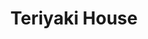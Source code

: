 ---
layout: place
title: Teriyaki House
permalink: /wisconsin/oak-creek/teriyaki-house.html
stateAbbr: WI
stateName: Wisconsin
cityName: Oak Creek
seo:
  type: restaurant
  links: https://www.teriyakigrillsushi.com/
place_id: ChIJe4HluCcVBYgRdSz3abdQ_EU
photos:
  - name: >-
      places/ChIJe4HluCcVBYgRdSz3abdQ_EU/photos/AeeoHcJSG_DdvReex9bNhCxI-w_KUtmp7qpT9DY-JBSYbdlG7MLlLqB5tjwj0YukPcJb8OcRao-7sSFz-GJLLWhfQ3edkOgTL09Wg31jT4KzQmQypb7CJaGjrBqVysNNFIcTuV_iAu7yXVMwk7jdnm2nPdLGuD8RfoyCpTOyz6GNZYwu46Y70ea8m_tSbsui5ydzsqfxB8nuo5Hq9vg-IhkyN0BBCvfO97brGRJQSC4psrHevMIZflCTvfBdgl_eZ8c2iSE0xjwG8YzdOpfhfHgHTopaC-o5d_Lyk9sG85qH65l1SQ
    widthPx: 1706
    heightPx: 1280
    authorAttributions:
      - displayName: Teriyaki House
        uri: https://maps.google.com/maps/contrib/116334349380963826015
        photoUri: >-
          https://lh3.googleusercontent.com/a/ACg8ocLRgIN2QefBR2pry_uMLT8K8_1fLfnliyGx3bi8ML6LGhgwYg=s100-p-k-no-mo
    flagContentUri: >-
      https://www.google.com/local/imagery/report/?cb_client=maps_api_places.places_api&image_key=!1e10!2sAF1QipNdOacdtUMPq6goM778YZ96hJZ1vSnLUowF5yhJ&hl=en-US
    googleMapsUri: >-
      https://www.google.com/maps/place//data=!3m4!1e2!3m2!1sAF1QipNdOacdtUMPq6goM778YZ96hJZ1vSnLUowF5yhJ!2e10!4m2!3m1!1s0x88051527b8e5817b:0x45fc50b769f72c75
  - name: >-
      places/ChIJe4HluCcVBYgRdSz3abdQ_EU/photos/AeeoHcLehGCKx9akC1CYrlN1DXEmlj5kK2IrGFygtg5XYF3dUMdo1aHeq3O2ZKR5AK2esLVDaia91pgRjQefM09NenOIJh-BD_dT0a66QATSDCFWIP6EkWeaZAR7SY70eD3GJdZXURqQISlB4Qcr_jOG7TAhpnXZDV7WEwXaUcJC0rXy0ORHnlelWzeYyVtW8MTIrNL7FQjnVRtay2hEhGzDFb24vnnCp2Ty_zhWF-DOXIjOYzTIncKXgflNvKcoUJVhgBCtWPpev4dpU04YM_M2Y3jFJGQJCscKJ-GOGVonWoZtvw
    widthPx: 4032
    heightPx: 3024
    authorAttributions:
      - displayName: Teriyaki House
        uri: https://maps.google.com/maps/contrib/116334349380963826015
        photoUri: >-
          https://lh3.googleusercontent.com/a/ACg8ocLRgIN2QefBR2pry_uMLT8K8_1fLfnliyGx3bi8ML6LGhgwYg=s100-p-k-no-mo
    flagContentUri: >-
      https://www.google.com/local/imagery/report/?cb_client=maps_api_places.places_api&image_key=!1e10!2sAF1QipNX72Ezhl2S4kCJenSaT52nyfKV-yvdyit7TNLb&hl=en-US
    googleMapsUri: >-
      https://www.google.com/maps/place//data=!3m4!1e2!3m2!1sAF1QipNX72Ezhl2S4kCJenSaT52nyfKV-yvdyit7TNLb!2e10!4m2!3m1!1s0x88051527b8e5817b:0x45fc50b769f72c75
  - name: >-
      places/ChIJe4HluCcVBYgRdSz3abdQ_EU/photos/AeeoHcLVPFqxxKOsGqZTewxtD7NFp3YotROBOVaRqmxQyh9hVVkLNkPkWBS8PtSsHn_SfcnUy2io4CSD2WY3ZewFuI4kzn1qbMtBOeAtBbTIFzC5tv19syEkATVGLten6OBPkMYWkHTv4IgAt5zvucX5pFPjYt1pg4A37O4_Ft_2jb1JiMHstNebPsZwqOAPd6FpT_PCk0diXz-qOeaSu9w4Yj0QEzsd6IasPDSUxfMI6fPT7pTzyjPrrqrEdqGl3yYfM288J48aRtJlAAiSnBVtDcrpTojJGuddwuqDqKFW6KCQ-g
    widthPx: 1216
    heightPx: 906
    authorAttributions:
      - displayName: Teriyaki House
        uri: https://maps.google.com/maps/contrib/116334349380963826015
        photoUri: >-
          https://lh3.googleusercontent.com/a/ACg8ocLRgIN2QefBR2pry_uMLT8K8_1fLfnliyGx3bi8ML6LGhgwYg=s100-p-k-no-mo
    flagContentUri: >-
      https://www.google.com/local/imagery/report/?cb_client=maps_api_places.places_api&image_key=!1e10!2sAF1QipPf3iubbmXLggjqm279RY-PmjbH64A26v_edBuZ&hl=en-US
    googleMapsUri: >-
      https://www.google.com/maps/place//data=!3m4!1e2!3m2!1sAF1QipPf3iubbmXLggjqm279RY-PmjbH64A26v_edBuZ!2e10!4m2!3m1!1s0x88051527b8e5817b:0x45fc50b769f72c75
  - name: >-
      places/ChIJe4HluCcVBYgRdSz3abdQ_EU/photos/AeeoHcLeR3eqB-bnNuXHtMenYwVIE-rVkUmb9JSKeD9DKQbyo5fZWtdHhhtzwWNM3exqigYy-ir2higUQZOYG6PyNvF7nUtM0EADvx5SqA-y7CZteQSi2gxtaQ0IY_yLHm4FmCfPOJNmQKcsPvia3kxAUtu0iTV8NLrlGPD2guGGdXjVgsT1NLAAipuMPUTvyuTIsb1LjT7DDLOy0HGCgFLzCA8c_V-JVruOip4MX1yzq_etdvUXeI-g05WdCT__TPqyQEs0ys63BDCRnQNsWMxoHmBmvjoBeGb6pdkx0UFTCZsTtA
    widthPx: 3510
    heightPx: 4680
    authorAttributions:
      - displayName: Teriyaki House
        uri: https://maps.google.com/maps/contrib/116334349380963826015
        photoUri: >-
          https://lh3.googleusercontent.com/a/ACg8ocLRgIN2QefBR2pry_uMLT8K8_1fLfnliyGx3bi8ML6LGhgwYg=s100-p-k-no-mo
    flagContentUri: >-
      https://www.google.com/local/imagery/report/?cb_client=maps_api_places.places_api&image_key=!1e10!2sAF1QipPQ7qnOLEAUx7Vq_gipoW3HrXy4loaHfVh34Kef&hl=en-US
    googleMapsUri: >-
      https://www.google.com/maps/place//data=!3m4!1e2!3m2!1sAF1QipPQ7qnOLEAUx7Vq_gipoW3HrXy4loaHfVh34Kef!2e10!4m2!3m1!1s0x88051527b8e5817b:0x45fc50b769f72c75
  - name: >-
      places/ChIJe4HluCcVBYgRdSz3abdQ_EU/photos/AeeoHcJDhDCkI2rNG1qby8DzBLU-dWUIG9wIsUCEc4pIW6U8Gt_KeeupIUGw2m4ixLnqLcMoCJGDDJlBEqIk9hpEbTAdVg7VgLVSDLHgxQYbo_qBWtSeyLxigUj7TcctopwQ4JWS0UfKZ_TrEqTPDfQcsLVuCM9wde9RsL2HcSOh1Nbx-06FZUyZ9acvc-GGIgGnJxc6RReEog_wVwdO8h1aUSnzzsFxWWijhVXfDuvccs2zVGnpCHhlaFDsAbRmp96XQNa5-SpmmecyBYEkgk_7-VO1hubeczc_9fTrvqb6z15mHw
    widthPx: 691
    heightPx: 622
    authorAttributions:
      - displayName: Teriyaki House
        uri: https://maps.google.com/maps/contrib/116334349380963826015
        photoUri: >-
          https://lh3.googleusercontent.com/a/ACg8ocLRgIN2QefBR2pry_uMLT8K8_1fLfnliyGx3bi8ML6LGhgwYg=s100-p-k-no-mo
    flagContentUri: >-
      https://www.google.com/local/imagery/report/?cb_client=maps_api_places.places_api&image_key=!1e10!2sAF1QipMEffuC2ob-YxUMwpxHb5X8qLzGox_9jS9IXK-8&hl=en-US
    googleMapsUri: >-
      https://www.google.com/maps/place//data=!3m4!1e2!3m2!1sAF1QipMEffuC2ob-YxUMwpxHb5X8qLzGox_9jS9IXK-8!2e10!4m2!3m1!1s0x88051527b8e5817b:0x45fc50b769f72c75
  - name: >-
      places/ChIJe4HluCcVBYgRdSz3abdQ_EU/photos/AeeoHcIkGRljAEH47ZjWBaT2cV6Z8TCVmUT4wKnbvjF8vBNMabOVEZINX_YojNWIOCUHXVK0qPnD_crsGduk5wcFvtUCmr3IOr_vWCwC80_R2F0nEPDss24cKcP6dN_j9q2EBACfVRJ_xYnUF8eVDYT3lcM6ZdLfd4LEm82k0g_3onnPPgzVQzVy6DNdw6nqBt7PVQnXbD4cP1Aprt1COHO8wAUSBPA_c_J6UISyvqea2isDKmXXcXUS4lQ58aUgeMPfDxgO3OvZA1CDBQZqQuPN0ethAgcIkbZZLJpdFWW9Wq-wMWXXGsTnUkjg_Y6txTI7sncLVDC36b7tIrzTtvenvOdvqJ2x5OIpbXfYOA4CXfakn4Mjt1LcpjUKgU48aGdB9v35xRpvqa-Zp4a0Jn5wF6u-v1mBuExb0R44bjiFJia4uiyZ
    widthPx: 3600
    heightPx: 4800
    authorAttributions:
      - displayName: Talitha
        uri: https://maps.google.com/maps/contrib/111978910893805140816
        photoUri: >-
          https://lh3.googleusercontent.com/a/ACg8ocKjbxS8MtCMGvBnN7BLhyznkIWE4HFK-T3S1SQO2tvaNV9XXKk=s100-p-k-no-mo
    flagContentUri: >-
      https://www.google.com/local/imagery/report/?cb_client=maps_api_places.places_api&image_key=!1e10!2sCIHM0ogKEICAgMDAy6H2lQE&hl=en-US
    googleMapsUri: >-
      https://www.google.com/maps/place//data=!3m4!1e2!3m2!1sCIHM0ogKEICAgMDAy6H2lQE!2e10!4m2!3m1!1s0x88051527b8e5817b:0x45fc50b769f72c75
  - name: >-
      places/ChIJe4HluCcVBYgRdSz3abdQ_EU/photos/AeeoHcKkxLT_IQPo--QXKHQv1AS_1WSzeA1tzQ2C_E2UunP2DKDs2DSS31hlCYYCWtvN9fuOl3svsK26ucRNLiFn6hgks4thr0xmEoRKYy5kbOXpOnsRgbuSq1dJMmRguz06vNY2Vb9yqMyMlO1BIrgO3nC7a85wHRCyrS4H4n88NbmvE5C6vt-XG3RKu1ubEOqwZ55LHEsNrSs1p57xWLTwZHBEEYHBR892DO23f-TxJ8ZHjuT6yjySw3VUfTbW40wGNOZnB4RbWCoXPLYN7wVoEXweCclJbYwpzwYdt8We6xtPpz3g1OyDGCkVGzW4RBz0qaBPD55bhjikd1niMe9-sJ-C-pZwRC4rpZBNRlunGrpMbP_iI6GPJggYOVq-fqJMq3KHCLqWcBgb0RP6YOKZrA6hDgy8Kpk8o43bUmgG2FoLfaX7
    widthPx: 3600
    heightPx: 4800
    authorAttributions:
      - displayName: Talitha
        uri: https://maps.google.com/maps/contrib/111978910893805140816
        photoUri: >-
          https://lh3.googleusercontent.com/a/ACg8ocKjbxS8MtCMGvBnN7BLhyznkIWE4HFK-T3S1SQO2tvaNV9XXKk=s100-p-k-no-mo
    flagContentUri: >-
      https://www.google.com/local/imagery/report/?cb_client=maps_api_places.places_api&image_key=!1e10!2sCIHM0ogKEICAgMDAy6H2pQE&hl=en-US
    googleMapsUri: >-
      https://www.google.com/maps/place//data=!3m4!1e2!3m2!1sCIHM0ogKEICAgMDAy6H2pQE!2e10!4m2!3m1!1s0x88051527b8e5817b:0x45fc50b769f72c75
  - name: >-
      places/ChIJe4HluCcVBYgRdSz3abdQ_EU/photos/AeeoHcJVr4MiaPqX2XrZq3JBI0FDySL4iXIs0pj4F659GCdqMbnrqaLvn76GqGMTRpHyQVmy-3sERGvFMfYRu6e2YwFFQMigtUahFocYdjsc0nXn3Vr8yDQfOeJnkUIG2uXlGOeIvSQdpemcxcUDm7B7wTmv0x5-NmTMHGER8LwLNgJeW-ahbcbdNiuDQ3Fzo9EIPX-PzWz3KzHXSSc7CHJPlAXB5Tt1HAIUNkXfcYY-yY1aa6JZeOawlpsaMPAIUcsTDkt4aGCecPDm1EU9Xuwzg3WUTcqpmhSOp2BGSFUi6y-twg
    widthPx: 3511
    heightPx: 3934
    authorAttributions:
      - displayName: Teriyaki House
        uri: https://maps.google.com/maps/contrib/116334349380963826015
        photoUri: >-
          https://lh3.googleusercontent.com/a/ACg8ocLRgIN2QefBR2pry_uMLT8K8_1fLfnliyGx3bi8ML6LGhgwYg=s100-p-k-no-mo
    flagContentUri: >-
      https://www.google.com/local/imagery/report/?cb_client=maps_api_places.places_api&image_key=!1e10!2sAF1QipO5PT0sxBwWfsLuo9MBmRyApvQSAyXbzXjLDR4y&hl=en-US
    googleMapsUri: >-
      https://www.google.com/maps/place//data=!3m4!1e2!3m2!1sAF1QipO5PT0sxBwWfsLuo9MBmRyApvQSAyXbzXjLDR4y!2e10!4m2!3m1!1s0x88051527b8e5817b:0x45fc50b769f72c75
  - name: >-
      places/ChIJe4HluCcVBYgRdSz3abdQ_EU/photos/AeeoHcIzCv8dOHqbmdQzhBaDg3dBwrdl45pJCIZGto2XCQAqitZRW2wuNYQX7Las7YUPbw4_j9tHsXwzdUV9zABg2W76jhUyJMtPpNDqqhB04HrxGntO3G2SazvHi_kcudWMQRKxdKsr15yUf4LIt_zPnxIt76McAgG-O3VcpaqI96kddbzhXAJc5VhIiWKTt_FOb7yVwhcjqL_Sa3vxMzmudLX2pQpJQScYfbYwbHDEIzZ8Vf_Pvo8G2RwM12qoyaGa-oSf3kSEpFf7MYpOPRdxpwtIUjZ5YzB4eJfK5vcuAbm1Mw
    widthPx: 3726
    heightPx: 2790
    authorAttributions:
      - displayName: Teriyaki House
        uri: https://maps.google.com/maps/contrib/116334349380963826015
        photoUri: >-
          https://lh3.googleusercontent.com/a/ACg8ocLRgIN2QefBR2pry_uMLT8K8_1fLfnliyGx3bi8ML6LGhgwYg=s100-p-k-no-mo
    flagContentUri: >-
      https://www.google.com/local/imagery/report/?cb_client=maps_api_places.places_api&image_key=!1e10!2sAF1QipOguuY66MFrOZ82NjexUVK6dp-DzxNF4CejBPzf&hl=en-US
    googleMapsUri: >-
      https://www.google.com/maps/place//data=!3m4!1e2!3m2!1sAF1QipOguuY66MFrOZ82NjexUVK6dp-DzxNF4CejBPzf!2e10!4m2!3m1!1s0x88051527b8e5817b:0x45fc50b769f72c75
  - name: >-
      places/ChIJe4HluCcVBYgRdSz3abdQ_EU/photos/AeeoHcLbjmRTYuA4TVe3KPqhIZ_w-YlKSZUvHhAULednkuFrU5oGi2RlYpzZ_UGbG7NBcVaQUY-3YUKNo0iY-tXhTkug8KLF8Z5934QNvZakpippgnt5xxL-w1y6zoa67fZ3EM0oSI7i-5ueBrjeDsnNSncVcsmPsWQJgagmZgSUVFkbmzfSuDs03IJKbRb_hlMrULxNJTRcdCMPv0zmHTzAGMOrjSVZ9UiE_Zb-Vr7XSyKw-K_RqX4rtl5KxdYpIzJhAgFQE8NFzuTFO_A0eG6vVqTvpen0ljoCy6RVCZ5o9559qToYL-hbpUo90H4-ojA_38vHSBgqDuqNSJwitq2iinURlqI7AaPXK4nR6wmcnfzuppV4SOqW0xICdv2GrLygoDYDZNbdt4pUOjWKiQ7ixHBKpx7jeDmd3JPM5iWURZIgsA
    widthPx: 2048
    heightPx: 1536
    authorAttributions:
      - displayName: Kielcell Konsonants
        uri: https://maps.google.com/maps/contrib/105152642106880174037
        photoUri: >-
          https://lh3.googleusercontent.com/a-/ALV-UjV2NjGmLBV5x0nXNPv65-nOLyKKffbRhOFQGtCOIRLg_3eEXhHT=s100-p-k-no-mo
    flagContentUri: >-
      https://www.google.com/local/imagery/report/?cb_client=maps_api_places.places_api&image_key=!1e10!2sCIHM0ogKEICAgIC9vcfheA&hl=en-US
    googleMapsUri: >-
      https://www.google.com/maps/place//data=!3m4!1e2!3m2!1sCIHM0ogKEICAgIC9vcfheA!2e10!4m2!3m1!1s0x88051527b8e5817b:0x45fc50b769f72c75
address: 140 E Drexel Ave, Oak Creek, WI 53154, USA
street: 140 E Drexel Ave
city: Oak Creek
state: WI
zip: '53154'
country: USA
neighborhood: null
latitude: '42.901565'
longitude: '-87.910016'
accessibility_options:
  wheelchairAccessibleParking: true
  wheelchairAccessibleEntrance: true
  wheelchairAccessibleRestroom: true
  wheelchairAccessibleSeating: true
business_status: OPERATIONAL
name: Teriyaki House
google_maps_links:
  directionsUri: >-
    https://www.google.com/maps/dir//''/data=!4m7!4m6!1m1!4e2!1m2!1m1!1s0x88051527b8e5817b:0x45fc50b769f72c75!3e0
  placeUri: https://maps.google.com/?cid=5042994431435156597
  writeAReviewUri: >-
    https://www.google.com/maps/place//data=!4m3!3m2!1s0x88051527b8e5817b:0x45fc50b769f72c75!12e1
  reviewsUri: >-
    https://www.google.com/maps/place//data=!4m4!3m3!1s0x88051527b8e5817b:0x45fc50b769f72c75!9m1!1b1
  photosUri: >-
    https://www.google.com/maps/place//data=!4m3!3m2!1s0x88051527b8e5817b:0x45fc50b769f72c75!10e5
primary_type: Japanese Restaurant
opening_hours:
  regular: null
  current: null
secondary_opening_hours:
  regular:
    weekdayDescriptions: null
    type: null
  current:
    weekdayDescriptions: null
    type: null
phone: (414) 574-0097
price_level: PRICE_LEVEL_MODERATE
price_range: $10 &ndash; $20
rating: '4.5'
rating_count: 0
website: https://www.teriyakigrillsushi.com/
description: >-
  Experience Teriyaki House in Oak Creek, WI$$$Teriyaki House in Oak Creek,
  Wisconsin, is a laid-back spot serving up a blend of Japanese and Chinese
  flavors, with fresh sushi options that highlight its approachable appeal. This
  unpretentious restaurant features a menu full of satisfying dishes, from
  savory teriyaki plates to vegetarian-friendly choices, all prepared with a
  focus on quality ingredients. Visitors can enjoy the convenience of
  accessibility features like wheelchair-friendly entrances and parking, making
  it an inclusive choice for a relaxed meal. Whether you're exploring sushi
  restaurants nearby or seeking Japanese-inspired dining in a welcoming
  atmosphere, this place stands out for its moderate prices and efficient
  takeout services. Its casual vibe and variety of options make it a go-to for
  those craving authentic Asian tastes without the fuss.
generative_summary: >-
  Experience Teriyaki House in Oak Creek, WI$$$Teriyaki House in Oak Creek,
  Wisconsin, is a laid-back spot serving up a blend of Japanese and Chinese
  flavors, with fresh sushi options that highlight its approachable appeal. This
  unpretentious restaurant features a menu full of satisfying dishes, from
  savory teriyaki plates to vegetarian-friendly choices, all prepared with a
  focus on quality ingredients. Visitors can enjoy the convenience of
  accessibility features like wheelchair-friendly entrances and parking, making
  it an inclusive choice for a relaxed meal. Whether you're exploring sushi
  restaurants nearby or seeking Japanese-inspired dining in a welcoming
  atmosphere, this place stands out for its moderate prices and efficient
  takeout services. Its casual vibe and variety of options make it a go-to for
  those craving authentic Asian tastes without the fuss.
generative_disclosure: Summarized by AI using the Grok-3-Mini model.
reviews:
  - name: >-
      places/ChIJe4HluCcVBYgRdSz3abdQ_EU/reviews/ChZDSUhNMG9nS0VJQ0FnTURBeTg2dmJ3EAE
    relativePublishTimeDescription: a month ago
    rating: 5
    text:
      text: >-
        It's a recommended place to go if you miss Japanese tempura or Japanese
        food and Chinese food!


        In that day, I got mushroom clear soup, vegetable fried rice, and my
        partner had seafood udon, which comes with tempura, and they have better
        deals if you come during lunch. I like it because they provide
        alternative vegetarian options and you can eat Tempura here, which I
        missed in LA.


        P.s. : Because they don't provide chopsticks, chili oil, or small bowls
        on the table, you can ask the person serving you there to give them to
        you. And they have a limited drinks menu, mostly cans / bottled drink so
        I ended up ordered just ice and water.
      languageCode: en
    originalText:
      text: >-
        It's a recommended place to go if you miss Japanese tempura or Japanese
        food and Chinese food!


        In that day, I got mushroom clear soup, vegetable fried rice, and my
        partner had seafood udon, which comes with tempura, and they have better
        deals if you come during lunch. I like it because they provide
        alternative vegetarian options and you can eat Tempura here, which I
        missed in LA.


        P.s. : Because they don't provide chopsticks, chili oil, or small bowls
        on the table, you can ask the person serving you there to give them to
        you. And they have a limited drinks menu, mostly cans / bottled drink so
        I ended up ordered just ice and water.
      languageCode: en
    authorAttribution:
      displayName: Talitha
      uri: https://www.google.com/maps/contrib/111978910893805140816/reviews
      photoUri: >-
        https://lh3.googleusercontent.com/a/ACg8ocKjbxS8MtCMGvBnN7BLhyznkIWE4HFK-T3S1SQO2tvaNV9XXKk=s128-c0x00000000-cc-rp-mo-ba4
    publishTime: '2025-02-18T19:13:51.311554Z'
    flagContentUri: >-
      https://www.google.com/local/review/rap/report?postId=ChZDSUhNMG9nS0VJQ0FnTURBeTg2dmJ3EAE&d=17924085&t=1
    googleMapsUri: >-
      https://www.google.com/maps/reviews/data=!4m6!14m5!1m4!2m3!1sChZDSUhNMG9nS0VJQ0FnTURBeTg2dmJ3EAE!2m1!1s0x88051527b8e5817b:0x45fc50b769f72c75
  - name: >-
      places/ChIJe4HluCcVBYgRdSz3abdQ_EU/reviews/ChdDSUhNMG9nS0VJQ0FnSURmenRxSThBRRAB
    relativePublishTimeDescription: 3 months ago
    rating: 5
    text:
      text: >-
        Tiny lil spot we found venturing out in the area. Good food, the sushi
        was welly put together and the Teriyaki plates were fresh with a good
        variety of veggies and chunks of chicken
      languageCode: en
    originalText:
      text: >-
        Tiny lil spot we found venturing out in the area. Good food, the sushi
        was welly put together and the Teriyaki plates were fresh with a good
        variety of veggies and chunks of chicken
      languageCode: en
    authorAttribution:
      displayName: azarithlife
      uri: https://www.google.com/maps/contrib/115435867427525114206/reviews
      photoUri: >-
        https://lh3.googleusercontent.com/a-/ALV-UjXfl5RGBoZbDt6--2uqyU222SNLC4lVHlTyrWy6jkBa7oDHNlY_=s128-c0x00000000-cc-rp-mo-ba3
    publishTime: '2025-01-06T15:54:11.084850Z'
    flagContentUri: >-
      https://www.google.com/local/review/rap/report?postId=ChdDSUhNMG9nS0VJQ0FnSURmenRxSThBRRAB&d=17924085&t=1
    googleMapsUri: >-
      https://www.google.com/maps/reviews/data=!4m6!14m5!1m4!2m3!1sChdDSUhNMG9nS0VJQ0FnSURmenRxSThBRRAB!2m1!1s0x88051527b8e5817b:0x45fc50b769f72c75
  - name: >-
      places/ChIJe4HluCcVBYgRdSz3abdQ_EU/reviews/ChdDSUhNMG9nS0VJQ0FnTUR3NmUzeTNBRRAB
    relativePublishTimeDescription: 2 weeks ago
    rating: 5
    text:
      text: >-
        One of the guys wanted to try this one. We all ate in and it was
        freaking delicious. They give you more than enough to fill your belly
        and maybe enough for a friend. To be fair I was the only to have their
        sushi and it was decent as well. Sadly no adult beverages but don’t let
        sway you. Dining area is really small with enough for maybe 15 people.
      languageCode: en
    originalText:
      text: >-
        One of the guys wanted to try this one. We all ate in and it was
        freaking delicious. They give you more than enough to fill your belly
        and maybe enough for a friend. To be fair I was the only to have their
        sushi and it was decent as well. Sadly no adult beverages but don’t let
        sway you. Dining area is really small with enough for maybe 15 people.
      languageCode: en
    authorAttribution:
      displayName: John kyler
      uri: https://www.google.com/maps/contrib/109757982456095862800/reviews
      photoUri: >-
        https://lh3.googleusercontent.com/a-/ALV-UjU_sNm4SxVTPBJtQu_j9yelgJDWIV_PzrzvQ9DMkLQrsTv2fnxghQ=s128-c0x00000000-cc-rp-mo-ba5
    publishTime: '2025-03-26T21:35:58.089861Z'
    flagContentUri: >-
      https://www.google.com/local/review/rap/report?postId=ChdDSUhNMG9nS0VJQ0FnTUR3NmUzeTNBRRAB&d=17924085&t=1
    googleMapsUri: >-
      https://www.google.com/maps/reviews/data=!4m6!14m5!1m4!2m3!1sChdDSUhNMG9nS0VJQ0FnTUR3NmUzeTNBRRAB!2m1!1s0x88051527b8e5817b:0x45fc50b769f72c75
  - name: >-
      places/ChIJe4HluCcVBYgRdSz3abdQ_EU/reviews/ChZDSUhNMG9nS0VJQ0FnSUMzM0tha2JBEAE
    relativePublishTimeDescription: 5 months ago
    rating: 4
    text:
      text: >-
        Went with my boyfriend, the food was good but wasn't anything
        spectacular. There was only two employees so our waters were not
        refilled often, but overall a cute little hole in the wall. 4.5/5
        overall
      languageCode: en
    originalText:
      text: >-
        Went with my boyfriend, the food was good but wasn't anything
        spectacular. There was only two employees so our waters were not
        refilled often, but overall a cute little hole in the wall. 4.5/5
        overall
      languageCode: en
    authorAttribution:
      displayName: Alexia
      uri: https://www.google.com/maps/contrib/116614726275652839960/reviews
      photoUri: >-
        https://lh3.googleusercontent.com/a-/ALV-UjUxF5m-HgZ1lWrrwVJF_grqAYQRebxlvaW2nk9ak-XixispqGI=s128-c0x00000000-cc-rp-mo-ba3
    publishTime: '2024-11-03T19:24:43.176809Z'
    flagContentUri: >-
      https://www.google.com/local/review/rap/report?postId=ChZDSUhNMG9nS0VJQ0FnSUMzM0tha2JBEAE&d=17924085&t=1
    googleMapsUri: >-
      https://www.google.com/maps/reviews/data=!4m6!14m5!1m4!2m3!1sChZDSUhNMG9nS0VJQ0FnSUMzM0tha2JBEAE!2m1!1s0x88051527b8e5817b:0x45fc50b769f72c75
  - name: >-
      places/ChIJe4HluCcVBYgRdSz3abdQ_EU/reviews/ChdDSUhNMG9nS0VJQ0FnSUQtdTV6YS1RRRAB
    relativePublishTimeDescription: 4 weeks ago
    rating: 5
    text:
      text: >-
        The food at this place is really flavourful! I have had a lot of sushi
        around this area and this is definitely the most tasty! The sushi was
        really fresh and their steak teriyaki was better than I have had at
        Hibachi! My go to here is the shrimp lo mein, the fried noodles are to
        die for! This restaurant has quickly become one of my favorites! Would
        recommend for dine in or take out!
      languageCode: en
    originalText:
      text: >-
        The food at this place is really flavourful! I have had a lot of sushi
        around this area and this is definitely the most tasty! The sushi was
        really fresh and their steak teriyaki was better than I have had at
        Hibachi! My go to here is the shrimp lo mein, the fried noodles are to
        die for! This restaurant has quickly become one of my favorites! Would
        recommend for dine in or take out!
      languageCode: en
    authorAttribution:
      displayName: Brianna Grace
      uri: https://www.google.com/maps/contrib/102493649937970783033/reviews
      photoUri: >-
        https://lh3.googleusercontent.com/a-/ALV-UjXN6b038dHyxvINGKu_350oaXW7pws0xc5a_YAYQPhsmrvGqN5o=s128-c0x00000000-cc-rp-mo-ba4
    publishTime: '2025-03-16T01:39:44.494045Z'
    flagContentUri: >-
      https://www.google.com/local/review/rap/report?postId=ChdDSUhNMG9nS0VJQ0FnSUQtdTV6YS1RRRAB&d=17924085&t=1
    googleMapsUri: >-
      https://www.google.com/maps/reviews/data=!4m6!14m5!1m4!2m3!1sChdDSUhNMG9nS0VJQ0FnSUQtdTV6YS1RRRAB!2m1!1s0x88051527b8e5817b:0x45fc50b769f72c75
review_summary: >-
  Customer Feedback Highlights$$$Visitors often rave about the fresh sushi and
  flavorful teriyaki dishes at this spot, noting how the generous portions and
  variety of veggies keep things satisfying and tasty. Many appreciate the
  friendly service and quick turnaround, even if the dining area is on the cozy
  side, making it ideal for a casual bite or grab-and-go meals. While some
  mention minor details like a simple drink selection, the overall experience
  shines through with reliable flavors that outpace expectations for local
  Japanese eateries. Folks frequently highlight the vegetarian alternatives and
  lunch deals as smart picks for everyday dining, adding to its appeal for
  families or quick stops. All in all, it's a solid choice for anyone hunting
  for reliable sushi places nearby, with a vibe that's approachable and
  consistently enjoyable.
review_disclosure: Summarized by AI using the Grok-3-Mini model.
parking_options:
  freeParkingLot: true
  freeStreetParking: true
  valetParking: false
payment_options:
  acceptsCreditCards: true
  acceptsDebitCards: true
  acceptsCashOnly: false
  acceptsNfc: true
allow_dogs: null
curbside_pickup: null
delivery: true
dine_in: true
good_for_children: true
good_for_groups: null
good_for_sports: false
live_music: false
menu_for_children: null
outdoor_seating: false
reservable: true
restroom: true
serves_beer: false
serves_breakfast: null
serves_brunch: false
serves_cocktails: false
serves_coffee: false
serves_dinner: true
serves_dessert: null
serves_lunch: true
serves_vegetarian_food: true
serves_wine: false
takeout: true
update_category: pro
places_description: null

---